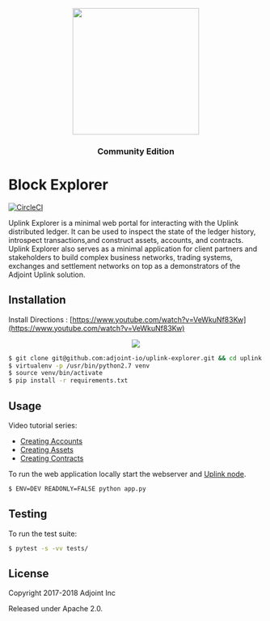 <a href="https://www.adjoint.io" target="_blank">
  <p align="center"><img src="https://www.adjoint.io/images/logo-small.png" width="250"/> </p>
</a>
<h3 align="center">Community Edition</h3>

Block Explorer
==============

[![CircleCI](https://circleci.com/gh/adjoint-io/uplink-explorer.svg?style=svg&circle-token=8c789d75f942ee92eef733755c4975968df51485)](https://circleci.com/gh/adjoint-io/uplink-explorer)

Uplink Explorer is a minimal web portal for interacting with the Uplink distributed ledger. It can be used to inspect the state of the ledger history, introspect transactions,and construct assets, accounts, and contracts. Uplink Explorer also serves as a minimal application for client partners and stakeholders to build complex business networks, trading systems, exchanges and settlement networks on top as a demonstrators of the Adjoint Uplink solution.

Installation
------------

Install Directions : [https://www.youtube.com/watch?v=VeWkuNf83Kw](https://www.youtube.com/watch?v=VeWkuNf83Kw)

<center>
  <a href="https://www.youtube.com/watch?v=VeWkuNf83Kw">
    <p align="center">
      <img src="https://img.youtube.com/vi/VeWkuNf83Kw/0.jpg"/>
    </p>
  </a>
</center>

```bash
$ git clone git@github.com:adjoint-io/uplink-explorer.git && cd uplink explorer
$ virtualenv -p /usr/bin/python2.7 venv
$ source venv/bin/activate 
$ pip install -r requirements.txt
```

Usage
-----

Video tutorial series:

* [Creating Accounts](https://www.youtube.com/watch?v=pAO8DOOOuWw&index=3&list=PLssH0Xui89Ex2ou_U96t8l7Nk04ycr5zV)
* [Creating Assets](https://www.youtube.com/watch?v=XROH210vC4M&index=1&list=PLssH0Xui89Ex2ou_U96t8l7Nk04ycr5zV)
* [Creating Contracts](https://www.youtube.com/watch?v=cu2BXQFOj7U&index=2&list=PLssH0Xui89Ex2ou_U96t8l7Nk04ycr5zV)

To run the web application locally start the webserver and [Uplink node](https://github.com/adjoint-io/uplink#running-a-node).

```bash
$ ENV=DEV READONLY=FALSE python app.py
```


Testing
-------
To run the test suite:

```bash
$ pytest -s -vv tests/
```

License
-------

Copyright 2017-2018 Adjoint Inc

Released under Apache 2.0.

